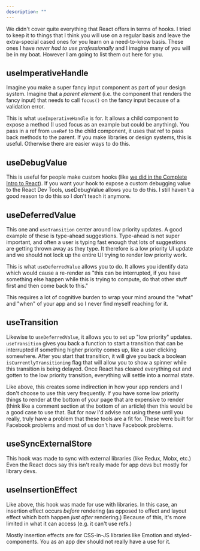 ```yaml
---
description: ""
---
```


We didn't cover quite everything that React offers in terms of hooks. I tried to keep it to things that I think you will use on a regular basis and leave the extra-special cased ones for you learn on a need-to-know basis. These ones I have _never had to use professionally_ and I imagine many of you will be in my boat. However I am going to list them out here for you.

## useImperativeHandle

Imagine you make a super fancy input component as part of your design system. Imagine that a _parent element_ (i.e. the component that renders the fancy input) that needs to call `focus()` on the fancy input because of a validation error.

This is what `useImperativeHandle` is for. It allows a child component to expose a method (I used focus as an example but could be anything). You pass in a ref from `useRef` to the child component, it uses that ref to pass back methods to the parent. If you make libraries or design systems, this is useful. Otherwise there are easier ways to do this.

## useDebugValue

This is useful for people make custom hooks (like [we did in the Complete Intro to React][citr]). If you want your hook to expose a custom debugging value to the React Dev Tools, useDebugValue allows you to do this. I still haven't a good reason to do this so I don't teach it anymore.

## useDeferredValue

This one and `useTransition` center around low priority updates. A good example of these is type-ahead suggestions. Type-ahead is not super important, and often a user is typing fast enough that lots of suggestions are getting thrown away as they type. It therefore is a low priority UI update and we should not lock up the entire UI trying to render low priority work.

This is what `useDeferredValue` allows you to do. It allows you identify data which would cause a re-render as "this can be interrupted, if you have something else happen while this is trying to compute, do that other stuff first and then come back to this."

This requires a lot of cognitive burden to wrap your mind around the "what" and "when" of your app and so I never find myself reaching for it.

## useTransition

Likewise to `useDeferredValue`, it allows you to set up "low priority" updates. `useTransition` gives you back a function to start a transition that can be interrupted if something higher priority comes up, like a user clicking somewhere. After you start that transition, it will give you back a boolean `isCurrentlyTransitioning` flag that will allow you to show a spinner while this transition is being delayed. Once React has cleared everything out and gotten to the low priority transition, everything will settle into a normal state.

Like above, this creates some indirection in how your app renders and I don't choose to use this very frequently. If you have some low priority things to render at the bottom of your page that are expensive to render (think like a comment section at the bottom of an article) then this would be a good case to use that. But for now I'd advise not using these until you really, truly have a problem that these tools are a fit for. These were built for Facebook problems and most of us don't have Facebook problems.

## useSyncExternalStore

This hook was made to sync with external libraries (like Redux, Mobx, etc.) Even the React docs say this isn't really made for app devs but mostly for library devs.

## useInsertionEffect

Like above, this hook was made for use with libraries. In this case, an insertion effect occurs _before_ rendering (as opposed to effect and layout effect which both happen _just after_ rendering.) Because of this, it's more limited in what it can access (e.g. it can't use refs.)

Mostly insertion effects are for CSS-in-JS libraries like Emotion and styled-components. You as an app dev should not really have a use for it.

[citr]: /lessons/core-react-concepts/custom-hooks
